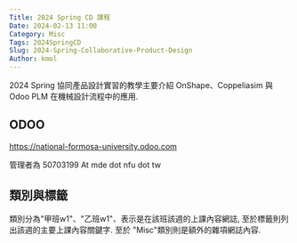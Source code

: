 ```yaml
---
Title: 2024 Spring CD 課程
Date: 2024-02-13 11:00
Category: Misc
Tags: 2024SpringCD
Slug: 2024-Spring-Collaborative-Product-Design
Author: kmol
---
```


2024 Spring 協同產品設計實習的教學主要介紹 OnShape、Coppeliasim 與 Odoo PLM 在機械設計流程中的應用.

<!-- PELICAN_END_SUMMARY -->

ODOO
----
<https://national-formosa-university.odoo.com>

管理者為 50703199 At mde dot nfu dot tw

類別與標籤
----
類別分為"甲班w1"、"乙班w1"、表示是在該班該週的上課內容網誌, 至於標籤則列出該週的主要上課內容關鍵字. 至於 "Misc"類別則是額外的雜項網誌內容.


